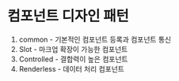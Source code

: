 # 컴포넌트 디자인 패턴
1. common - 기본적인 컴포넌트 등록과 컴포넌트 통신
2. Slot - 마크업 확장이 가능한 컴포넌트
3. Controlled - 결합력이 높은 컴포넌트
4. Renderless - 데이터 처리 컴포넌트